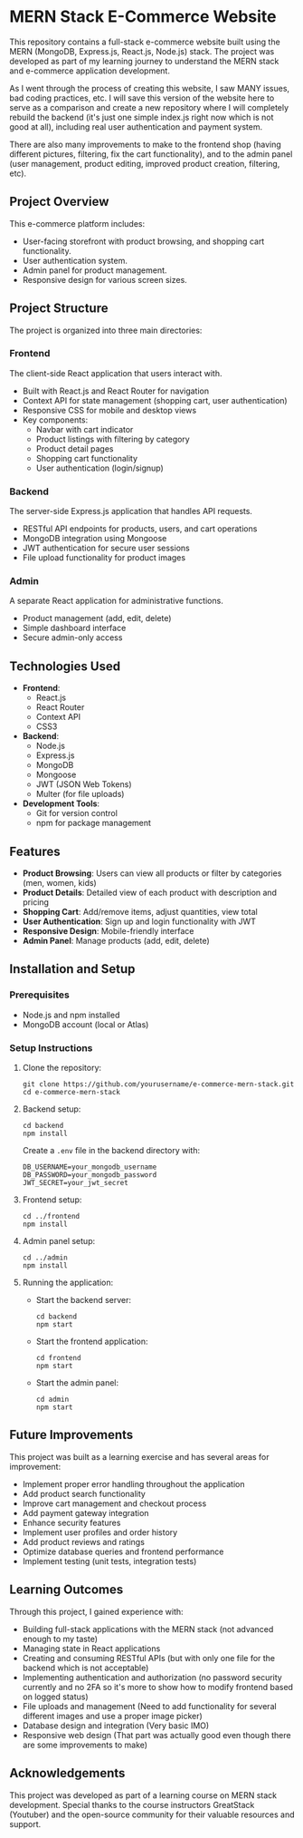 # MERN Stack E-Commerce Website

This repository contains a full-stack e-commerce website built using the MERN (MongoDB, Express.js, React.js, Node.js) stack. The project was developed as part of my learning journey to understand the MERN stack and e-commerce application development.

As I went through the process of creating this website, I saw MANY issues, bad coding practices, etc. I will save this version of the website here to serve as a comparison and create a new repository where I will completely rebuild the backend (it's just one simple index.js right now which is not good at all), including real user authentication and payment system.

There are also many improvements to make to the frontend shop (having different pictures, filtering, fix the cart functionality), and to the admin panel (user management, product editing, improved product creation, filtering, etc).

## Project Overview

This e-commerce platform includes:

- User-facing storefront with product browsing, and shopping cart functionality.
- User authentication system.
- Admin panel for product management.
- Responsive design for various screen sizes.

## Project Structure

The project is organized into three main directories:

### Frontend

The client-side React application that users interact with.

- Built with React.js and React Router for navigation
- Context API for state management (shopping cart, user authentication)
- Responsive CSS for mobile and desktop views
- Key components:
  - Navbar with cart indicator
  - Product listings with filtering by category
  - Product detail pages
  - Shopping cart functionality
  - User authentication (login/signup)

### Backend

The server-side Express.js application that handles API requests.

- RESTful API endpoints for products, users, and cart operations
- MongoDB integration using Mongoose
- JWT authentication for secure user sessions
- File upload functionality for product images

### Admin

A separate React application for administrative functions.

- Product management (add, edit, delete)
- Simple dashboard interface
- Secure admin-only access

## Technologies Used

- **Frontend**:
  - React.js
  - React Router
  - Context API
  - CSS3
- **Backend**:
  - Node.js
  - Express.js
  - MongoDB
  - Mongoose
  - JWT (JSON Web Tokens)
  - Multer (for file uploads)
- **Development Tools**:
  - Git for version control
  - npm for package management

## Features

- **Product Browsing**: Users can view all products or filter by categories (men, women, kids)
- **Product Details**: Detailed view of each product with description and pricing
- **Shopping Cart**: Add/remove items, adjust quantities, view total
- **User Authentication**: Sign up and login functionality with JWT
- **Responsive Design**: Mobile-friendly interface
- **Admin Panel**: Manage products (add, edit, delete)

## Installation and Setup

### Prerequisites

- Node.js and npm installed
- MongoDB account (local or Atlas)

### Setup Instructions

1. Clone the repository:

   ```
   git clone https://github.com/yourusername/e-commerce-mern-stack.git
   cd e-commerce-mern-stack
   ```

2. Backend setup:

   ```
   cd backend
   npm install
   ```

   Create a `.env` file in the backend directory with:

   ```
   DB_USERNAME=your_mongodb_username
   DB_PASSWORD=your_mongodb_password
   JWT_SECRET=your_jwt_secret
   ```

3. Frontend setup:

   ```
   cd ../frontend
   npm install
   ```

4. Admin panel setup:

   ```
   cd ../admin
   npm install
   ```

5. Running the application:
   - Start the backend server:
     ```
     cd backend
     npm start
     ```
   - Start the frontend application:
     ```
     cd frontend
     npm start
     ```
   - Start the admin panel:
     ```
     cd admin
     npm start
     ```

## Future Improvements

This project was built as a learning exercise and has several areas for improvement:

- Implement proper error handling throughout the application
- Add product search functionality
- Improve cart management and checkout process
- Add payment gateway integration
- Enhance security features
- Implement user profiles and order history
- Add product reviews and ratings
- Optimize database queries and frontend performance
- Implement testing (unit tests, integration tests)

## Learning Outcomes

Through this project, I gained experience with:

- Building full-stack applications with the MERN stack (not advanced enough to my taste)
- Managing state in React applications
- Creating and consuming RESTful APIs (but with only one file for the backend which is not acceptable)
- Implementing authentication and authorization (no password security currently and no 2FA so it's more to show how to modify frontend based on logged status)
- File uploads and management (Need to add functionality for several different images and use a proper image picker)
- Database design and integration (Very basic IMO)
- Responsive web design (That part was actually good even though there are some improvements to make)

## Acknowledgements

This project was developed as part of a learning course on MERN stack development. Special thanks to the course instructors GreatStack (Youtuber) and the open-source community for their valuable resources and support.
